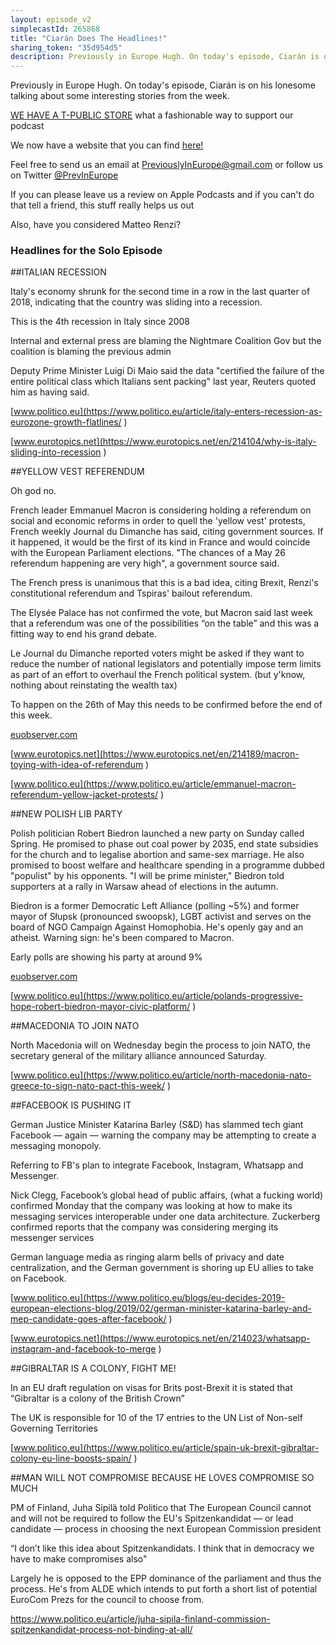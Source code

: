 ```yaml
---
layout: episode_v2
simplecastId: 265868
title: "Ciarán Does The Headlines!"
sharing_token: "35d954d5"
description: Previously in Europe Hugh. On today's episode, Ciarán is on his lonesome talking about some interesting stories from the week.
---
```


Previously in Europe Hugh. On today's episode, Ciarán is on his lonesome talking about some interesting stories from the week.

[WE HAVE A T-PUBLIC STORE][1] what a fashionable way to support our podcast

We now have a website that you can find [here!][2]

Feel free to send us an email at [PreviouslyInEurope@gmail.com][3] or follow us on Twitter [@PrevInEurope][4]

If you can please leave us a review on Apple Podcasts and if you can't do that tell a friend, this stuff really helps us out

Also, have you considered Matteo Renzi? 

  [1]:https://www.teepublic.com/user/previneurope
  [2]:http://previouslyineurope.eu/
  [3]:https://previouslyineurope@gmail.com
  [4]: https://twitter.com/PrevInEurope

### Headlines for the Solo Episode


##ITALIAN RECESSION

Italy's economy shrunk for the second time in a row in the last quarter of 2018, indicating that the country was sliding into a recession.

This is the 4th recession in Italy since 2008

Internal and external press are blaming the Nightmare Coalition Gov but the coalition is blaming the previous admin

Deputy Prime Minister Luigi Di Maio said the data "certified the failure of the entire political class which Italians sent packing" last year, Reuters quoted him as having said.

[www.politico.eu](https://www.politico.eu/article/italy-enters-recession-as-eurozone-growth-flatlines/)

[www.eurotopics.net](https://www.eurotopics.net/en/214104/why-is-italy-sliding-into-recession)


##YELLOW VEST REFERENDUM

Oh god no. 

French leader Emmanuel Macron is considering holding a referendum on social and economic reforms in order to quell the 'yellow vest' protests, French weekly Journal du Dimanche has said, citing government sources. If it happened, it would be the first of its kind in France and would coincide with the European Parliament elections. "The chances of a May 26 referendum happening are very high", a government source said.

The French press is unanimous that this is a bad idea, citing Brexit, Renzi's constitutional referendum and Tspiras' bailout referendum.

The Elysée Palace has not confirmed the vote, but Macron said last week that a referendum was one of the possibilities “on the table” and this was a fitting way to end his grand debate.

Le Journal du Dimanche reported voters might be asked if they want to reduce the number of national legislators and potentially impose term limits as part of an effort to overhaul the French political system. (but y'know, nothing about reinstating the wealth tax)

To happen on the 26th of May this needs to be confirmed before the end of this week.

[euobserver.com](https://euobserver.com/tickers/144078)

[www.eurotopics.net](https://www.eurotopics.net/en/214189/macron-toying-with-idea-of-referendum)

[www.politico.eu](https://www.politico.eu/article/emmanuel-macron-referendum-yellow-jacket-protests/)


##NEW POLISH LIB PARTY

Polish politician Robert Biedron launched a new party on Sunday called Spring. He promised to phase out coal power by 2035, end state subsidies for the church and to legalise abortion and same-sex marriage. He also promised to boost welfare and healthcare spending in a programme dubbed "populist" by his opponents. "I will be prime minister," Biedron told supporters at a rally in Warsaw ahead of elections in the autumn.

Biedron is a former Democratic Left Alliance (polling ~5%) and former mayor of Słupsk (pronounced swoopsk), LGBT activist and serves on the board of NGO Campaign Against Homophobia. He's openly gay and an atheist. Warning sign: he's been compared to Macron.

Early polls are showing his party at around 9%

[euobserver.com](https://euobserver.com/tickers/144075)

[www.politico.eu](https://www.politico.eu/article/polands-progressive-hope-robert-biedron-mayor-civic-platform/)


##MACEDONIA TO JOIN NATO

North Macedonia will on Wednesday begin the process to join NATO, the secretary general of the military alliance announced Saturday.

[www.politico.eu](https://www.politico.eu/article/north-macedonia-nato-greece-to-sign-nato-pact-this-week/)


##FACEBOOK IS PUSHING IT

German Justice Minister Katarina Barley (S&D) has slammed tech giant Facebook — again — warning the company may be attempting to create a messaging monopoly.

Referring to FB's plan to integrate Facebook, Instagram, Whatsapp and Messenger.

Nick Clegg, Facebook’s global head of public affairs, (what a fucking world) confirmed Monday that the company was looking at how to make its messaging services interoperable under one data architecture. Zuckerberg confirmed reports that the company was considering merging its messenger services

German language media as ringing alarm bells of privacy and date centralization, and the German government is shoring up EU allies to take on Facebook.

[www.politico.eu](https://www.politico.eu/blogs/eu-decides-2019-european-elections-blog/2019/02/german-minister-katarina-barley-and-mep-candidate-goes-after-facebook/)

[www.eurotopics.net](https://www.eurotopics.net/en/214023/whatsapp-instagram-and-facebook-to-merge)


##GIBRALTAR IS A COLONY, FIGHT ME!

In an EU draft regulation on visas for Brits post-Brexit it is stated that “Gibraltar is a colony of the British Crown”

The UK is responsible for 10 of the 17 entries to the UN List of Non-self Governing Territories

[www.politico.eu](https://www.politico.eu/article/spain-uk-brexit-gibraltar-colony-eu-line-boosts-spain/)


##MAN WILL NOT COMPROMISE BECAUSE HE LOVES COMPROMISE SO MUCH

PM of Finland, Juha Sipilä told Politico that The European Council cannot and will not be required to follow the EU's Spitzenkandidat — or lead candidate — process in choosing the next European Commission president

“I don’t like this idea about Spitzenkandidats. I think that in democracy we have to make compromises also" 

Largely he is opposed to the EPP dominance of the parliament and thus the process. He's from ALDE which intends to put forth a short list of potential EuroCom Prezs for the council to choose from.

https://www.politico.eu/article/juha-sipila-finland-commission-spitzenkandidat-process-not-binding-at-all/
